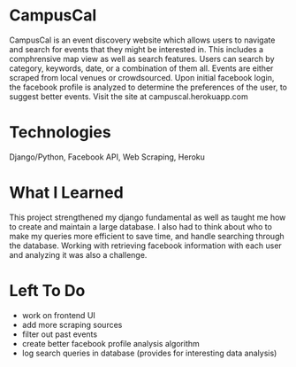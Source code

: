 CampusCal
=========
CampusCal is an event discovery website which allows users to navigate and search for events that they might be interested in. This includes a comphrensive map view as well as search features. Users can search by category, keywords, date, or a combination of them all. Events are either scraped from local venues or crowdsourced. Upon initial facebook login, the facebook profile is analyzed to determine the preferences of the user, to suggest better events. Visit the site at campuscal.herokuapp.com

Technologies
============
Django/Python, Facebook API, Web Scraping, Heroku 

What I Learned
==============
This project strengthened my django fundamental as well as taught me how to create and maintain a large database. I also had to think about who to make my queries more efficient to save time, and handle searching through the database. Working with retrieving facebook information with each user and analyzing it was also a challenge. 

Left To Do
==========
- work on frontend UI
- add more scraping sources
- filter out past events
- create better facebook profile analysis algorithm
- log search queries in database (provides for interesting data analysis)
